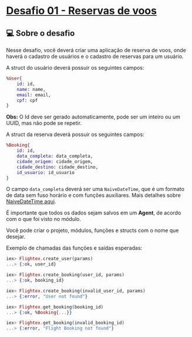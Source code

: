 # [Desafio 01 - Reservas de voos](https://www.notion.so/Desafio-01-Reservas-de-voos-f5fd8814ce904360b2500449143e589e)

## 💻 Sobre o desafio

Nesse desafio, você deverá criar uma aplicação de reserva de voos, onde haverá o cadastro de usuários e o cadastro de reservas para um usuário.

A struct do usuário deverá possuir os seguintes campos:

```elixir
%User{
	id: id,
	name: name,
	email: email,
	cpf: cpf
}
```

**Obs:** O Id deve ser gerado automaticamente, pode ser um inteiro ou um UUID, mas não pode se repetir.

A struct da reserva deverá possuir os seguintes campos:

```elixir
%Booking{
	id: id,
	data_completa: data_completa,
	cidade_origem: cidade_origem,
	cidade_destino: cidade_destino,
	id_usuario: id_usuario
}
```

O campo `data_completa` deverá ser uma `NaiveDateTime`, que é um formato de data sem fuso horário e com funções auxiliares. Mais detalhes sobre [NaiveDateTime aqui](https://hexdocs.pm/elixir/NaiveDateTime.html#content).

É importante que todos os dados sejam salvos em um **Agent**, de acordo com o que foi visto no módulo.

Você pode criar o projeto, módulos, funções e structs com o nome que desejar.

Exemplo de chamadas das funções e saídas esperadas: 

```elixir
iex> Flightex.create_user(params)
...> {:ok, user_id}

iex> Flightex.create_booking(user_id, params)
...> {:ok, booking_id}

iex> Flightex.create_booking(invalid_user_id, params)
...> {:error, "User not found"}

iex> Flightex.get_booking(booking_id)
...> {:ok, %Booking{...}}

iex> Flightex.get_booking(invalid_booking_id)
...> {:error, "Flight Booking not found"}
```
